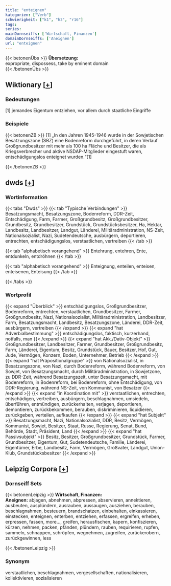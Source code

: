 ```yaml
---
title: "enteignen"
kategorien: ["Verb"]
schwierigkeit: ["k1", "h3", "r16"]
tags:
series:
mainDornseiffs: ['Wirtschaft, Finanzen']
domainDornseiffs: ['Aneignen']
url: "enteignen"
---
```


{{< betonenÜbs >}}
**Übersetzung:**  
expropriate, dispossess, take by eminent domain  
{{< /betonenÜbs >}}

## Wiktionary [[+](https://de.wiktionary.org/wiki/enteignen)]

### Bedeutungen
[1] jemandes Eigentum entziehen, vor allem durch staatliche Eingriffe  

### Beispiele
{{< betonenZB >}}
[1] „In den Jahren 1945-1946 wurde in der Sowjetischen Besatzungszone (SBZ) eine Bodenreform durchgeführt, in deren Verlauf Großgrundbesitzer mit mehr als 100 ha Fläche und Besitzer, die als Kriegsverbrecher und aktive NSDAP-Mitglieder eingestuft waren, entschädigungslos enteignet wurden.“[1]  

{{< /betonenZB >}}


## dwds [[+](https://www.dwds.de/wb/enteignen)]

### Wortinformation
{{< tabs "Dwds" >}}
{{< tab "Typische Verbindungen" >}}
Besatzungsmacht, Besatzungszone, Bodenreform, DDR-Zeit, Entschädigung, Farm, Farmer, Großgrundbesitz, Großgrundbesitzer, Grundbesitz, Grundbesitzer, Grundstück, Grundstücksbesitzer, Ha, Hektar, Landbesitz, Landbesitzer, Landgut, Länderei, Militäradministration, NS-Zeit, Nationalsozialist, Nazi, Sudetendeutsche, ausbürgern, deportieren, entrechten, entschädigungslos, verstaatlichen, vertreiben
{{< /tab >}}

{{< tab "alphabetisch vorangehend" >}}
Entehrung, entehren, Ente, entdunkeln, entdröhnen
{{< /tab >}}

{{< tab "alphabetisch vorangehend" >}}
Enteignung, enteilen, enteisen, enteisenen, Enteisung
{{< /tab >}}

{{< /tabs >}}

### Wortprofil
{{< expand "Überblick" >}} entschädigungslos, Großgrundbesitzer, Bodenreform, entrechten, verstaatlichen, Grundbesitzer, Farmer, Großgrundbesitz, Nazi, Nationalsozialist, Militäradministration, Landbesitzer, Farm, Besatzungsmacht, Landbesitz, Besatzungszone, Länderei, DDR-Zeit, ausbürgern, vertreiben {{< /expand >}}
{{< expand "hat Adverbialbestimmung" >}} entschädigungslos, faktisch, kurzerhand, notfalls, man {{< /expand >}}
{{< expand "hat Akk./Dativ-Objekt" >}} Großgrundbesitzer, Landbesitzer, Farmer, Grundbesitzer, Großgrundbesitz, Farm, Länderei, Eigentum, Besitz, Grundstück, Bauer, Besitzer, Hof, Gut, Jude, Vermögen, Konzern, Boden, Unternehmer, Betrieb {{< /expand >}}
{{< expand "hat Präpositionalgruppe" >}} von Nationalsozialist, in Besatzungszone, von Nazi, durch Bodenreform, während Bodenreform, von Sowjet, von Besatzungsmacht, durch Militäradministration, in Sowjetzone, zu DDR-Zeit, während Besatzungszeit, unter Besatzungsmacht, mit Bodenreform, in Bodenreform, bei Bodenreform, ohne Entschädigung, von DDR-Regierung, während NS-Zeit, von Kommunist, von Besatzer {{< /expand >}}
{{< expand "in Koordination mit" >}} verstaatlichen, entrechten, entschädigen, vertreiben, ausbürgern, beschlagnahmen, umsiedeln, überführen, entmündigen, zurückerhalten, verjagen, deportieren, demontieren, zurückbekommen, berauben, diskriminieren, liquidieren, zurückgeben, verteilen, aufkaufen {{< /expand >}}
{{< expand "hat Subjekt" >}} Besatzungsmacht, Nazi, Nationalsozialist, DDR, Besitz, Vermögen, Kommunist, Sowjet, Besitzer, Staat, Russe, Regierung, Senat, Bund, Behörde, Stadt, Präsident, Land {{< /expand >}}
{{< expand "hat Passivsubjekt" >}} Besitz, Besitzer, Großgrundbesitzer, Grundstück, Farmer, Grundbesitzer, Eigentum, Gut, Sudetendeutsche, Familie, Länderei, Eigentümer, Erbe, Landbesitz, Farm, Vermögen, Großvater, Landgut, Union-Klub, Grundstücksbesitzer {{< /expand >}}

## Leipzig Corpora [[+](https://corpora.uni-leipzig.de/en/res?word=enteignen&corpusId=deu_newscrawl-public_2018)]

### Dornseiff Sets
{{< betonenLeipzig >}}
**Wirtschaft, Finanzen:**  
**Aneignen:** abjagen, abnehmen, abpressen, abservieren, annektieren, ausbeuten, ausplündern, ausrauben, aussaugen, ausziehen, berauben, beschlagnahmen, besteuern, brandschatzen, einbehalten, einkassieren, einstecken, enteignen, enterben, entziehen, erfassen, ergreifen, erheben, erpressen, fassen, more..., greifen, herausfischen, kapern, konfiszieren, kürzen, nehmen, packen, pfänden, plündern, rauben, requirieren, rupfen, sammeln, schnappen, schröpfen, wegnehmen, zugreifen, zurückerobern, zurückgewinnen, less  

{{< /betonenLeipzig >}}

### Synonym
verstaatlichen, beschlagnahmen, vergesellschaften, nationalisieren, kollektivieren, sozialisieren

